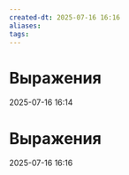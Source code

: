 ```yaml
---
created-dt: 2025-07-16 16:16
aliases: 
tags:
---
```

# Выражения
2025-07-16 16:14

# Выражения
2025-07-16 16:16